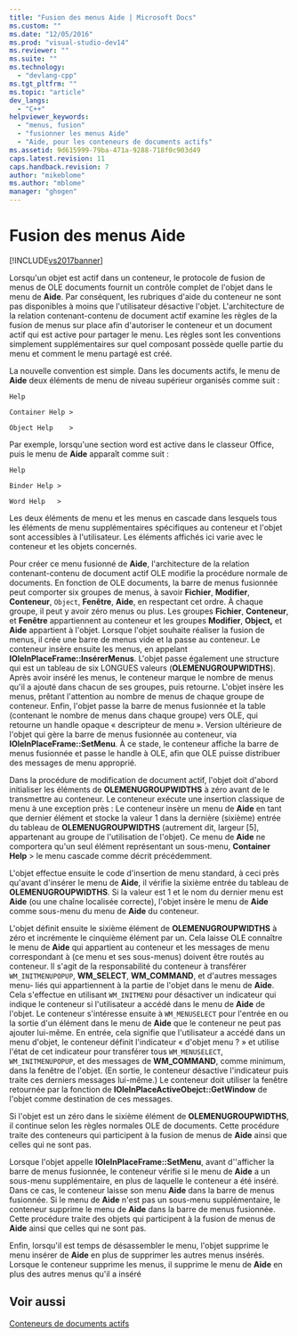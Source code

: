 ```yaml
---
title: "Fusion des menus Aide | Microsoft Docs"
ms.custom: ""
ms.date: "12/05/2016"
ms.prod: "visual-studio-dev14"
ms.reviewer: ""
ms.suite: ""
ms.technology: 
  - "devlang-cpp"
ms.tgt_pltfrm: ""
ms.topic: "article"
dev_langs: 
  - "C++"
helpviewer_keywords: 
  - "menus, fusion"
  - "fusionner les menus Aide"
  - "Aide, pour les conteneurs de documents actifs"
ms.assetid: 9d615999-79ba-471a-9288-718f0c903d49
caps.latest.revision: 11
caps.handback.revision: 7
author: "mikeblome"
ms.author: "mblome"
manager: "ghogen"
---
```

# Fusion des menus Aide
[!INCLUDE[vs2017banner](../assembler/inline/includes/vs2017banner.md)]

Lorsqu'un objet est actif dans un conteneur, le protocole de fusion de menus de OLE documents fournit un contrôle complet de l'objet dans le menu de **Aide**.  Par conséquent, les rubriques d'aide du conteneur ne sont pas disponibles à moins que l'utilisateur désactive l'objet.  L'architecture de la relation contenant\-contenu de document actif examine les règles de la fusion de menus sur place afin d'autoriser le conteneur et un document actif qui est active pour partager le menu.  Les règles sont les conventions simplement supplémentaires sur quel composant possède quelle partie du menu et comment le menu partagé est créé.  
  
 La nouvelle convention est simple.  Dans les documents actifs, le menu de **Aide** deux éléments de menu de niveau supérieur organisés comme suit :  
  
 `Help`  
  
 `Container Help >`  
  
 `Object Help    >`  
  
 Par exemple, lorsqu'une section word est active dans le classeur Office, puis le menu de **Aide** apparaît comme suit :  
  
 `Help`  
  
 `Binder Help >`  
  
 `Word Help   >`  
  
 Les deux éléments de menu et les menus en cascade dans lesquels tous les éléments de menu supplémentaires spécifiques au conteneur et l'objet sont accessibles à l'utilisateur.  Les éléments affichés ici varie avec le conteneur et les objets concernés.  
  
 Pour créer ce menu fusionné de **Aide**, l'architecture de la relation contenant\-contenu de document actif OLE modifie la procédure normale de documents.  En fonction de OLE documents, la barre de menus fusionnée peut comporter six groupes de menus, à savoir **Fichier**, **Modifier**, **Conteneur**, `Object`, **Fenêtre**, **Aide**, en respectant cet ordre.  À chaque groupe, il peut y avoir zéro menus ou plus.  Les groupes **Fichier**, **Conteneur**, et **Fenêtre** appartiennent au conteneur et les groupes **Modifier**, **Object,** et **Aide** appartient à l'objet.  Lorsque l'objet souhaite réaliser la fusion de menus, il crée une barre de menus vide et la passe au conteneur.  Le conteneur insère ensuite les menus, en appelant **IOleInPlaceFrame::InsérerMenus**.  L'objet passe également une structure qui est un tableau de six LONGUES valeurs \(**OLEMENUGROUPWIDTHS**\).  Après avoir inséré les menus, le conteneur marque le nombre de menus qu'il a ajouté dans chacun de ses groupes, puis retourne.  L'objet insère les menus, prêtant l'attention au nombre de menus de chaque groupe de conteneur.  Enfin, l'objet passe la barre de menus fusionnée et la table \(contenant le nombre de menus dans chaque groupe\) vers OLE, qui retourne un handle opaque « descripteur de menu ».  Version ultérieure de l'objet qui gère la barre de menus fusionnée au conteneur, via **IOleInPlaceFrame::SetMenu**.  À ce stade, le conteneur affiche la barre de menus fusionnée et passe le handle à OLE, afin que OLE puisse distribuer des messages de menu approprié.  
  
 Dans la procédure de modification de document actif, l'objet doit d'abord initialiser les éléments de **OLEMENUGROUPWIDTHS** à zéro avant de le transmettre au conteneur.  Le conteneur exécute une insertion classique de menu à une exception près : Le conteneur insère un menu de **Aide** en tant que dernier élément et stocke la valeur 1 dans la dernière \(sixième\) entrée du tableau de **OLEMENUGROUPWIDTHS** \(autrement dit, largeur \[5\], appartenant au groupe de l'utilisation de l'objet\).  Ce menu de **Aide** ne comportera qu'un seul élément représentant un sous\-menu, **Container Help** \> le menu cascade comme décrit précédemment.  
  
 L'objet effectue ensuite le code d'insertion de menu standard, à ceci près qu'avant d'insérer le menu de **Aide**, il vérifie la sixième entrée du tableau de **OLEMENUGROUPWIDTHS**.  Si la valeur est 1 et le nom du dernier menu est **Aide** \(ou une chaîne localisée correcte\), l'objet insère le menu de **Aide** comme sous\-menu du menu de **Aide** du conteneur.  
  
 L'objet définit ensuite le sixième élément de **OLEMENUGROUPWIDTHS** à zéro et incrémente le cinquième élément par un.  Cela laisse OLE connaître le menu de **Aide** qui appartient au conteneur et les messages de menu correspondant à \(ce menu et ses sous\-menus\) doivent être routés au conteneur.  Il s'agit de la responsabilité du conteneur à transférer `WM_INITMENUPOPUP`, **WM\_SELECT**, **WM\_COMMAND**, et d'autres messages menu\- liés qui appartiennent à la partie de l'objet dans le menu de **Aide**.  Cela s'effectue en utilisant `WM_INITMENU` pour désactiver un indicateur qui indique le conteneur si l'utilisateur a accédé dans le menu de **Aide** de l'objet.  Le conteneur s'intéresse ensuite à `WM_MENUSELECT` pour l'entrée en ou la sortie d'un élément dans le menu de **Aide** que le conteneur ne peut pas ajouter lui\-même.  En entrée, cela signifie que l'utilisateur a accédé dans un menu d'objet, le conteneur définit l'indicateur « d'objet menu ? » et utilise l'état de cet indicateur pour transférer tous `WM_MENUSELECT`, `WM_INITMENUPOPUP`, et des messages de **WM\_COMMAND**, comme minimum, dans la fenêtre de l'objet. \(En sortie, le conteneur désactive l'indicateur puis traite ces derniers messages lui\-même.\) Le conteneur doit utiliser la fenêtre retournée par la fonction de **IOleInPlaceActiveObejct::GetWindow** de l'objet comme destination de ces messages.  
  
 Si l'objet est un zéro dans le sixième élément de **OLEMENUGROUPWIDTHS**, il continue selon les règles normales OLE de documents.  Cette procédure traite des conteneurs qui participent à la fusion de menus de **Aide** ainsi que celles qui ne sont pas.  
  
 Lorsque l'objet appelle **IOleInPlaceFrame::SetMenu**, avant d''afficher la barre de menus fusionnée, le conteneur vérifie si le menu de **Aide** a un sous\-menu supplémentaire, en plus de laquelle le conteneur a été inséré.  Dans ce cas, le conteneur laisse son menu **Aide** dans la barre de menus fusionnée.  Si le menu de **Aide** n'est pas un sous\-menu supplémentaire, le conteneur supprime le menu de **Aide** dans la barre de menus fusionnée.  Cette procédure traite des objets qui participent à la fusion de menus de **Aide** ainsi que celles qui ne sont pas.  
  
 Enfin, lorsqu'il est temps de désassembler le menu, l'objet supprime le menu insérer de **Aide** en plus de supprimer les autres menus insérés.  Lorsque le conteneur supprime les menus, il supprime le menu de **Aide** en plus des autres menus qu'il a inséré  
  
## Voir aussi  
 [Conteneurs de documents actifs](../mfc/active-document-containers.md)